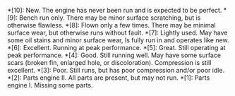 *[10]: New.  The engine has never been run and is expected to be perfect.
*[9]: Bench run only.  There may be minor surface scratching, but is otherwise flawless.
*[8]: Flown only a few times.  There may be minimal surface wear, but otherwise runs without fault.
*[7]: Lightly used.  May have some oil stains and minor surface wear, Is fully run in and operates like new.
*[6]: Excellent. Running at peak performance.
*[5]: Great.  Still operating at peak performance.
*[4]: Good.  Still running well.  May have some surface scars (broken fin, enlarged hole, or discoloration).  Compression is still excellent.
*[3]: Poor.  Still runs, but has poor compression and/or poor idle.
*[2]: Parts engine II.  All parts are present, but may not run.
*[1]: Parts engine I.  Missing some parts.
